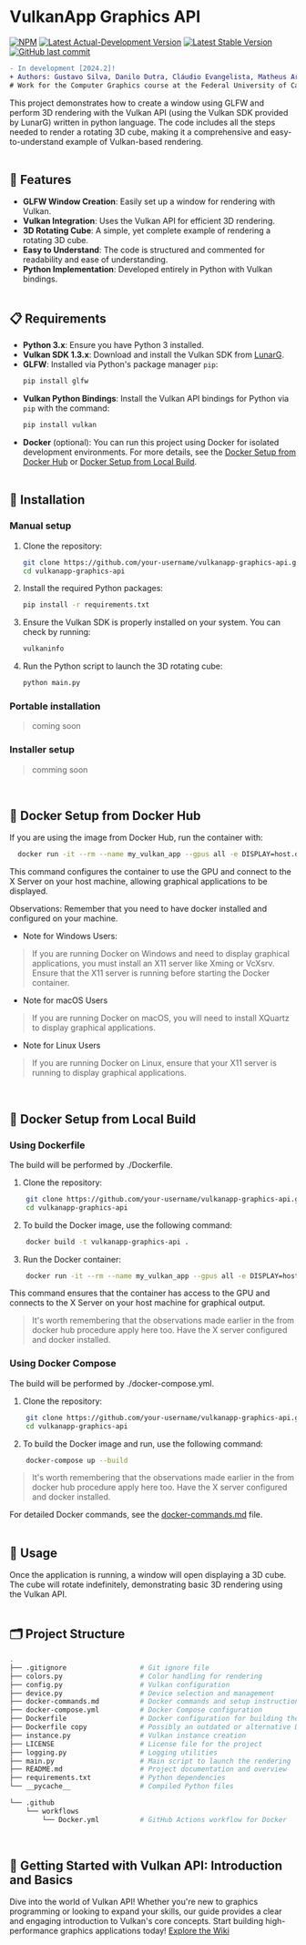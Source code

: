 # VulkanApp Graphics API
[![NPM](https://img.shields.io/npm/l/react)](https://github.com/GustavoBorges13/vulkanapp-graphics-api/blob/main/LICENSE) 
[![Latest Actual-Development Version](https://img.shields.io/badge/version-v1.0.0-yellow)](https://github.com/GustavoBorges13/vulkanapp-graphics-api/releases)
[![Latest Stable Version](https://img.shields.io/badge/version-v1.0.0-blue)](https://github.com/GustavoBorges13/vulkanapp-graphics-api/releases)
[![GitHub last commit](https://img.shields.io/github/last-commit/GustavoBorges13/vulkanapp-graphics-api)](https://github.com/GustavoBorges13/vulkanapp-graphics-api/commits/main)
<!---[![Build Status](https://app.travis-ci.com/GustavoBorges13/RunBlocker.svg?branch=main)](https://app.travis-ci.com/GustavoBorges13/RunBlocker)-->

```diff
- In development [2024.2]!
+ Authors: Gustavo Silva, Danilo Dutra, Cláudio Evangelista, Matheus Araujo.
# Work for the Computer Graphics course at the Federal University of Catalão (UFCAT), Goiás
```
This project demonstrates how to create a window using GLFW and perform 3D rendering with the Vulkan API (using the Vulkan SDK provided by LunarG) written in python language. The code includes all the steps needed to render a rotating 3D cube, making it a comprehensive and easy-to-understand example of Vulkan-based rendering.<br><br>

## 🌟 Features 

- **GLFW Window Creation**: Easily set up a window for rendering with Vulkan.
- **Vulkan Integration**: Uses the Vulkan API for efficient 3D rendering.
- **3D Rotating Cube**: A simple, yet complete example of rendering a rotating 3D cube.
- **Easy to Understand**: The code is structured and commented for readability and ease of understanding.
- **Python Implementation**: Developed entirely in Python with Vulkan bindings.<br><br>


## 📋 Requirements 

- **Python 3.x**: Ensure you have Python 3 installed.
- **Vulkan SDK 1.3.x**: Download and install the Vulkan SDK from [LunarG](https://vulkan.lunarg.com/sdk/home).
- **GLFW**: Installed via Python's package manager `pip`:
  ```bash
  pip install glfw
  ```
- **Vulkan Python Bindings**: Install the Vulkan API bindings for Python via `pip` with the command:
  ```bash
  pip install vulkan
  ```
- **Docker** (optional): You can run this project using Docker for isolated development environments. For more details, see the [Docker Setup from Docker Hub](#-docker-setup-from-docker-hub) or [Docker Setup from Local Build](#-docker-setup-from-local-build).<br><br>


## 🔧 Installation 

### Manual setup

1. Clone the repository:
    ```bash
    git clone https://github.com/your-username/vulkanapp-graphics-api.git
    cd vulkanapp-graphics-api
    ```

2. Install the required Python packages:
    ```bash
    pip install -r requirements.txt
    ```

3. Ensure the Vulkan SDK is properly installed on your system. You can check by running:
    ```bash
    vulkaninfo
    ```

4. Run the Python script to launch the 3D rotating cube:
    ```bash
    python main.py
    ```
    
### Portable installation
> coming soon

### Installer setup
> comming soon

<br>

## 🐳 Docker Setup from Docker Hub 

If you are using the image from Docker Hub, run the container with:
  ```bash
    docker run -it --rm --name my_vulkan_app --gpus all -e DISPLAY=host.docker.internal:0 -v /tmp/.X11-unix:/tmp/.X11-unix gustavoborges13/vulkan_app
  ```
This command configures the container to use the GPU and connect to the X Server on your host machine, allowing graphical applications to be displayed.

Observations:
Remember that you need to have docker installed and configured on your machine.

- Note for Windows Users:
> If you are running Docker on Windows and need to display graphical applications, you must install an X11 server like Xming or VcXsrv. Ensure that the X11 server is running before starting the Docker container.

- Note for macOS Users
> If you are running Docker on macOS, you will need to install XQuartz to display graphical applications.

- Note for Linux Users
> If you are running Docker on Linux, ensure that your X11 server is running to display graphical applications.

<br>


## 🔄 Docker Setup from Local Build 

### Using Dockerfile

The build will be performed by ./Dockerfile.


1. Clone the repository:
```bash
    git clone https://github.com/your-username/vulkanapp-graphics-api.git
    cd vulkanapp-graphics-api
```
2. To build the Docker image, use the following command:
```bash
    docker build -t vulkanapp-graphics-api .
```
3. Run the Docker container:
```bash
    docker run -it --rm --name my_vulkan_app --gpus all -e DISPLAY=host.docker.internal:0 -v /tmp/.X11-unix:/tmp/.X11-unix vulkanapp-graphics-api
```
This command ensures that the container has access to the GPU and connects to the X Server on your host machine for graphical output.

> It's worth remembering that the observations made earlier in the from docker hub procedure apply here too. Have the X server configured and docker installed.


### Using Docker Compose

The build will be performed by ./docker-compose.yml.


1. Clone the repository:
```bash
    git clone https://github.com/your-username/vulkanapp-graphics-api.git
    cd vulkanapp-graphics-api
```
2. To build the Docker image and run, use the following command:
```bash
    docker-compose up --build
```

> It's worth remembering that the observations made earlier in the from docker hub procedure apply here too. Have the X server configured and docker installed.

For detailed Docker commands, see the [docker-commands.md](docker-commands.md) file.<br><br>

## 📖 Usage 

Once the application is running, a window will open displaying a 3D cube. The cube will rotate indefinitely, demonstrating basic 3D rendering using the Vulkan API.<br><br>


## 🗂️ Project Structure 

```bash
.
├── .gitignore                  # Git ignore file
├── colors.py                   # Color handling for rendering
├── config.py                   # Vulkan configuration
├── device.py                   # Device selection and management
├── docker-commands.md          # Docker commands and setup instructions
├── docker-compose.yml          # Docker Compose configuration
├── Dockerfile                  # Docker configuration for building the image
├── Dockerfile copy             # Possibly an outdated or alternative Dockerfile
├── instance.py                 # Vulkan instance creation
├── LICENSE                     # License file for the project
├── logging.py                  # Logging utilities
├── main.py                     # Main script to launch the rendering
├── README.md                   # Project documentation and overview
├── requirements.txt            # Python dependencies
└── __pycache__                 # Compiled Python files

└── .github
    └── workflows
        └── Docker.yml          # GitHub Actions workflow for Docker
```
<br>

## 🚀 Getting Started with Vulkan API: Introduction and Basics 
Dive into the world of Vulkan API! Whether you're new to graphics programming or looking to expand your skills, our guide provides a clear and engaging introduction to Vulkan's core concepts. Start building high-performance graphics applications today!
[Explore the Wiki](https://github.com/GustavoBorges13/vulkanapp-graphics-api/wiki)
